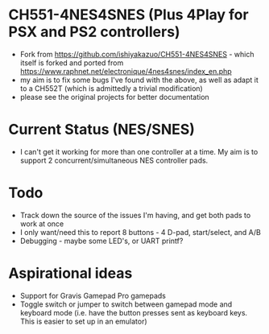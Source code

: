 # CH551-4NES4SNES (Plus 4Play for PSX and PS2 controllers)
- Fork from https://github.com/ishiyakazuo/CH551-4NES4SNES - which itself is forked and ported from https://www.raphnet.net/electronique/4nes4snes/index_en.php
- my aim is to fix some bugs I've found with the above, as well as adapt it to a CH552T (which is admittedly a trivial modification)
- please see the original projects for better documentation

# Current Status (NES/SNES)
- I can't get it working for more than one controller at a time. My aim is to support 2 concurrent/simultaneous NES controller pads.

# Todo
- Track down the source of the issues I'm having, and get both pads to work at once
- I only want/need this to report 8 buttons - 4 D-pad, start/select, and A/B
- Debugging - maybe some LED's, or UART printf?

# Aspirational ideas
- Support for Gravis Gamepad Pro gamepads
- Toggle switch or jumper to switch between gamepad mode and keyboard mode (i.e. have the button presses sent as keyboard keys. This is easier to set up in an emulator)
